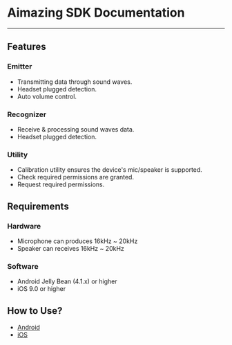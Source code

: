 # Aimazing SDK Documentation
---
## Features

### Emitter

* Transmitting data through sound waves.
* Headset plugged detection.
* Auto volume control.

### Recognizer

* Receive & processing sound waves data.
* Headset plugged detection.

### Utility

* Calibration utility ensures the device's mic/speaker is supported.
* Check required permissions are granted.
* Request required permissions.

## Requirements

### Hardware
* Microphone can produces 16kHz \~ 20kHz
* Speaker can receives 16kHz \~ 20kHz

### Software
* Android Jelly Bean (4.1.x) or higher
* iOS 9.0 or higher

## How to Use?
* [Android](https://github.com/aimazing/aimazing.github.io/blob/master/Android.md)
* [iOS](https://github.com/aimazing/aimazing.github.io/blob/master/iOS.md)

